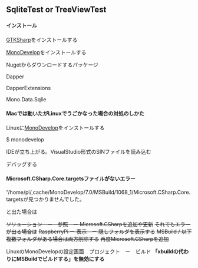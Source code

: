 ## SqliteTest or TreeViewTest

#### インストール

[GTKSharp](https://www.mono-project.com/download/stable/#download-lin)をインストールする

[MonoDevelop](https://www.monodevelop.com/download/#fndtn-download-lin-raspbian)をインストールする

Nugetからダウンロードするパッケージ

Dapper

DapperExtensions

Mono.Data.Sqlie


#### Macでは動いたがLinuxでうごかなった場合の対処のしかた

Linuxに[MonoDevelop](https://www.monodevelop.com/download/#fndtn-download-lin-raspbian)をインストールする

$ monodevelop

IDEが立ち上がる。VisualStudio形式のSINファイルを読み込む

デバッグする

#### Microsoft.CSharp.Core.targetsファイルがないエラー

“/home/pi/,cache/MonoDevelop/7.0/MSBuild/1068_1/Microsoft.CSharp.Core.targetsが見つかりませんでした。

と出た場合は

~~ソリューション　ー　参照　ー Microsoft.CSharpを追加や更新~~
~~それでもエラーが出る場合は~~
~~RaspberryPi ー 表示　ー 隠しフォルダを表示する~~
~~MSBuild / 以下複数フォルダがある場合は両方削除する~~
~~再度Microsoft.CSharpを追加~~

LinuxのMonoDevelopの設定画面　プロジェクト　ー　ビルド
**「xbuildの代わりにMSBuildでビルドする」を無効にする**

